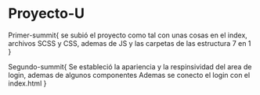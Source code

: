 # Proyecto-U

Primer-summit{
    se subió el proyecto como tal con unas cosas en el index, archivos SCSS y CSS, ademas de JS y las
    carpetas de las estructura 7 en 1
}

Segundo-summit{
    Se estableció la apariencia y la respinsividad del area de login, ademas de algunos componentes
    Ademas se conecto el login con el index.html
}